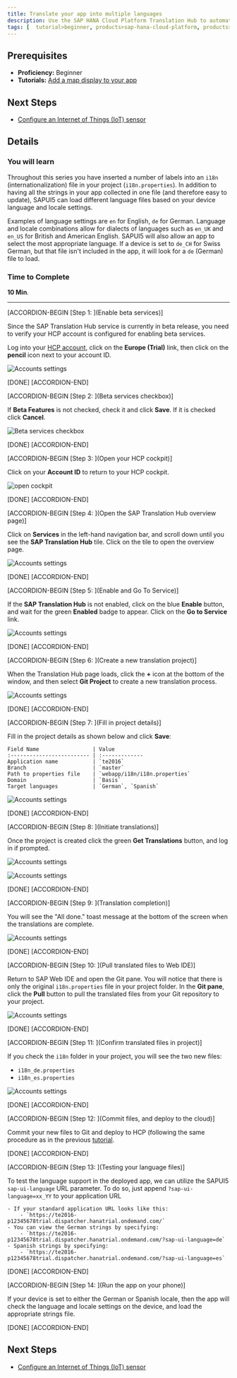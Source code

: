 ```yaml
---
title: Translate your app into multiple languages
description: Use the SAP HANA Cloud Platform Translation Hub to automatically generate i18n (internationalization) files for multiple languages
tags: [  tutorial>beginner, products>sap-hana-cloud-platform, products>sap-web-ide ]
---
```


## Prerequisites  
 - **Proficiency:** Beginner
 - **Tutorials:** [Add a map display to your app](http://go.sap.com/developer/tutorials/teched-2016-7.html)

## Next Steps
 - [Configure an Internet of Things (IoT) sensor](http://go.sap.com/developer/tutorials/teched-2016-9.html)

## Details
### You will learn  
Throughout this series you have inserted a number of labels into an `i18n` (internationalization) file in your project (`i18n.properties`). In addition to having all the strings in your app collected in one file (and therefore easy to update), SAPUI5 can load different language files based on your device language and locale settings. 

Examples of language settings are `en` for English, `de` for German. Language and locale combinations allow for dialects of languages such as `en_UK` and `en_US` for British and American English. SAPUI5 will also allow an app to select the most appropriate language. If a device is set to `de_CH` for Swiss German, but that file isn't included in the app, it will look for a `de` (German) file to load.

### Time to Complete
**10 Min**.

---

[ACCORDION-BEGIN [Step 1: ](Enable beta services)]

Since the SAP Translation Hub service is currently in beta release, you need to verify your HCP account is configured for enabling beta services. 

Log into your [HCP account](https://account.hanatrial.ondemand.com), click on the **Europe (Trial)** link, then click on the **pencil** icon next to your account ID.

![Accounts settings](te-2016-8-01.png)

[DONE]
[ACCORDION-END]

[ACCORDION-BEGIN [Step 2: ](Beta services checkbox)]

If **Beta Features** is not checked, check it and click **Save**. If it is checked click **Cancel**.

![Beta services checkbox](te-2016-8-02.png)

[DONE]
[ACCORDION-END]

[ACCORDION-BEGIN [Step 3: ](Open your HCP cockpit)]

Click on your **Account ID** to return to your HCP cockpit.


![open cockpit](te-2016-8-03.png)

[DONE]
[ACCORDION-END]

[ACCORDION-BEGIN [Step 4: ](Open the SAP Translation Hub overview page)]

Click on **Services** in the left-hand navigation bar, and scroll down until you see the **SAP Translation Hub** tile. Click on the tile to open the overview page.

![Accounts settings](te-2016-8-04.png)

[DONE]
[ACCORDION-END]

[ACCORDION-BEGIN [Step 5: ](Enable and Go To Service)]

If the **SAP Translation Hub** is not enabled, click on the blue **Enable** button, and wait for the green **Enabled** badge to appear. Click on the **Go to Service** link.

![Accounts settings](te-2016-8-05.png)

[DONE]
[ACCORDION-END]

[ACCORDION-BEGIN [Step 6: ](Create a new translation project)]

When the Translation Hub page loads, click the **+** icon at the bottom of the window, and then select **Git Project** to create a new translation process. 

![Accounts settings](te-2016-8-06.png)

[DONE]
[ACCORDION-END]

[ACCORDION-BEGIN [Step 7: ](Fill in project details)]

Fill in the project details as shown below and click **Save**:

    Field Name                 | Value
    :------------------------- | :-------------
    Application name           | `te2016`
    Branch                     | `master`
    Path to properties file    | `webapp/i18n/i18n.properties`
    Domain                     | `Basis`
    Target languages           | `German`, `Spanish`


![Accounts settings](te-2016-8-07.png)

[DONE]
[ACCORDION-END]

[ACCORDION-BEGIN [Step 8: ](Initiate translations)]

Once the project is created click the green **Get Translations** button, and log in if prompted. 

![Accounts settings](te-2016-8-08.png)



![Accounts settings](te-2016-8-09.png)

[DONE]
[ACCORDION-END]

[ACCORDION-BEGIN [Step 9: ](Translation completion)]

You will see the "All done." toast message at the bottom of the screen when the translations are complete.

![Accounts settings](te-2016-8-12.png)

[DONE]
[ACCORDION-END]

[ACCORDION-BEGIN [Step 10: ](Pull translated files to Web IDE)]

Return to SAP Web IDE and open the Git pane. You will notice that there is only the original `i18n.properties` file in your project folder. In the **Git pane**, click the **Pull** button to pull the translated files from your Git repository to your project.

![Accounts settings](te-2016-8-13.png)

[DONE]
[ACCORDION-END]

[ACCORDION-BEGIN [Step 11: ](Confirm translated files in project)]

If you check the `i18n` folder in your project, you will see the two new files:

 - `i18n_de.properties`
 - `i18n_es.properties`
 
![Accounts settings](te-2016-8-14.png)

[DONE]
[ACCORDION-END]

[ACCORDION-BEGIN [Step 12: ](Commit files, and deploy to the cloud)]

Commit your new files to Git and deploy to HCP (following the same procedure as in the previous [tutorial](http://go.sap.com/developer/tutorials/teched-2016-5.html).

[DONE]
[ACCORDION-END]

[ACCORDION-BEGIN [Step 13: ](Testing your language files)]

To test the language support in the deployed app, we can utilize the SAPUI5 `sap-ui-language` URL parameter. To do so, just append `?sap-ui-language=xx_YY` to your application URL

    - If your standard application URL looks like this:
        - `https://te2016-p12345678trial.dispatcher.hanatrial.ondemand.com/`
    - You can view the German strings by specifying:
        - `https://te2016-p12345678trial.dispatcher.hanatrial.ondemand.com/?sap-ui-language=de`
    - Spanish strings by specifying:
        - `https://te2016-p12345678trial.dispatcher.hanatrial.ondemand.com/?sap-ui-language=es`

[DONE]
[ACCORDION-END]

[ACCORDION-BEGIN [Step 14: ](Run the app on your phone)]

If your device is set to either the German or Spanish locale, then the app will check the language and locale settings on the device, and load the appropriate strings file.

[DONE]
[ACCORDION-END]

## Next Steps
 - [Configure an Internet of Things (IoT) sensor](http://go.sap.com/developer/tutorials/teched-2016-9.html)

